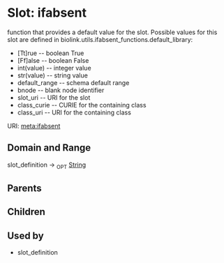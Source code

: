 
# Slot: ifabsent


function that provides a default value for the slot.  Possible values for this slot are defined in biolink.utils.ifabsent_functions.default_library:
  * [Tt]rue -- boolean True
  * [Ff]alse -- boolean False
  * int(value) -- integer value
  * str(value) -- string value
  * default_range -- schema default range
  * bnode -- blank node identifier
  * slot_uri -- URI for the slot
  * class_curie -- CURIE for the containing class
  * class_uri -- URI for the containing class

URI: [meta:ifabsent](https://w3id.org/biolink/biolinkml/meta/ifabsent)


## Domain and Range

slot_definition ->  <sub>OPT</sub> [String](types/String.md)

## Parents


## Children


## Used by

 * slot_definition
